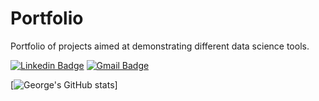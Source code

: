 # Portfolio
Portfolio of projects aimed at demonstrating different data science tools.

[![Linkedin Badge](https://img.shields.io/badge/-George_Purtell-blue?style=flat-square&logo=Linkedin&logoColor=white&link=https://www.linkedin.com/in/georgepurtell//)](https://www.linkedin.com/in/georgepurtell/) [![Gmail Badge](https://img.shields.io/badge/-georgepurtell@gmail.com-c14438?style=flat-square&logo=Gmail&logoColor=white&link=mailto:ishagupta2103@gmail.com)](mailto:georgepurtell@gmail.com)

[![George's GitHub stats](https://github-readme-stats.vercel.app/api?username=georgepurtell&show_icons=true&theme=dark)]
